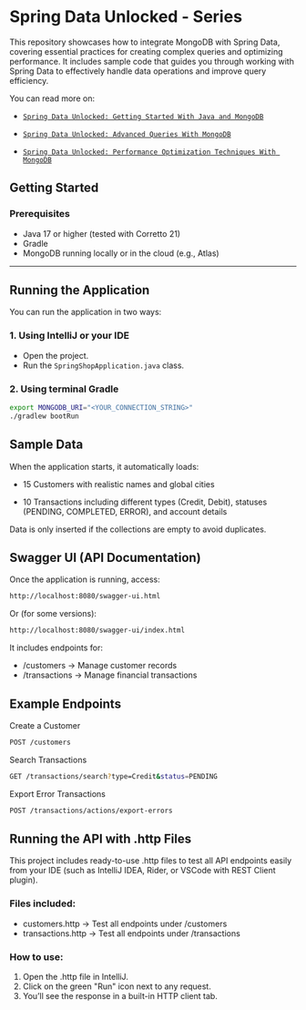 
# Spring Data Unlocked - Series
This repository showcases how to integrate MongoDB with Spring Data, covering essential practices for creating complex queries and optimizing performance. It includes sample code that guides you through working with Spring Data to effectively handle data operations and improve query efficiency.

You can read more on:
- [`Spring Data Unlocked: Getting Started With Java and MongoDB`](https://www.mongodb.com/developer/products/mongodb/springdata-getting-started-with-java-mongodb/)

- [`Spring Data Unlocked: Advanced Queries With MongoDB`](https://www.mongodb.com/developer/products/mongodb/springdata-advanced-queries-with-mongodb)

- [`Spring Data Unlocked: Performance Optimization Techniques With MongoDB`](https://www.mongodb.com/developer/products/mongodb/springdata-performance-optimization-with-mongodb/)




## Getting Started

### Prerequisites

- Java 17 or higher (tested with Corretto 21)
- Gradle
- MongoDB running locally or in the cloud (e.g., Atlas)

---

## Running the Application

You can run the application in two ways:

### 1. Using IntelliJ or your IDE

- Open the project.
- Run the `SpringShopApplication.java` class.

### 2. Using terminal Gradle
 
```bash
export MONGODB_URI="<YOUR_CONNECTION_STRING>" 
./gradlew bootRun

```

## Sample Data
When the application starts, it automatically loads:

- 15 Customers with realistic names and global cities

- 10 Transactions including different types (Credit, Debit), statuses (PENDING, COMPLETED, ERROR), and account details

Data is only inserted if the collections are empty to avoid duplicates.

## Swagger UI (API Documentation)
Once the application is running, access:

```bash
http://localhost:8080/swagger-ui.html
```
Or (for some versions):

```bash
http://localhost:8080/swagger-ui/index.html
```
It includes endpoints for:

- /customers → Manage customer records
- /transactions → Manage financial transactions

## Example Endpoints
Create a Customer
```bash
POST /customers
```

Search Transactions

```bash
GET /transactions/search?type=Credit&status=PENDING
```

Export Error Transactions
```bash
POST /transactions/actions/export-errors
```

## Running the API with .http Files
This project includes ready-to-use .http files to test all API endpoints easily from your IDE (such as IntelliJ IDEA, Rider, or VSCode with REST Client plugin).

### Files included:
- customers.http → Test all endpoints under /customers
- transactions.http → Test all endpoints under /transactions

### How to use:
1. Open the .http file in IntelliJ.
2. Click on the green "Run" icon next to any request.
3. You’ll see the response in a built-in HTTP client tab.